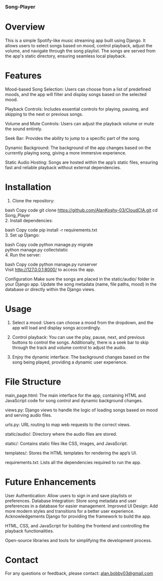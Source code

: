 ### Song-Player
# Overview
This is a simple Spotify-like music streaming app built using Django. It allows users to select songs based on mood, control playback, adjust the volume, and navigate through the song playlist. The songs are served from the app's static directory, ensuring seamless local playback.

# Features
Mood-based Song Selection: Users can choose from a list of predefined moods, and the app will filter and display songs based on the selected mood.

Playback Controls: Includes essential controls for playing, pausing, and skipping to the next or previous songs.

Volume and Mute Controls: Users can adjust the playback volume or mute the sound entirely.

Seek Bar: Provides the ability to jump to a specific part of the song.

Dynamic Background: The background of the app changes based on the currently playing song, giving a more immersive experience.

Static Audio Hosting: Songs are hosted within the app’s static files, ensuring fast and reliable playback without external dependencies.

# Installation
1. Clone the repository:

bash
Copy code
git clone https://github.com/AlanKoshy-03/CloudCIA.git
cd Song_Player  
2. Install dependencies:

bash
Copy code
pip install -r requirements.txt  
3. Set up Django:

bash
Copy code
python manage.py migrate  
python manage.py collectstatic  
4. Run the server:

bash
Copy code
python manage.py runserver  
Visit http://127.0.0.1:8000/ to access the app.

Configuration
Make sure the songs are placed in the static/audio/ folder in your Django app. Update the song metadata (name, file paths, mood) in the database or directly within the Django views.

# Usage
1. Select a mood:
Users can choose a mood from the dropdown, and the app will load and display songs accordingly.

2. Control playback:
You can use the play, pause, next, and previous buttons to control the songs. Additionally, there is a seek bar to skip through the track and volume control to adjust the audio.

3. Enjoy the dynamic interface:
The background changes based on the song being played, providing a dynamic user experience.

# File Structure
main_page.html: The main interface for the app, containing HTML and JavaScript code for song control and dynamic background changes.

views.py: Django views to handle the logic of loading songs based on mood and serving audio files.

urls.py: URL routing to map web requests to the correct views.

static/audio/: Directory where the audio files are stored.

static/: Contains static files like CSS, images, and JavaScript.

templates/: Stores the HTML templates for rendering the app’s UI.

requirements.txt: Lists all the dependencies required to run the app.

# Future Enhancements
User Authentication: Allow users to sign in and save playlists or preferences.
Database Integration: Store song metadata and user preferences in a database for easier management.
Improved UI Design: Add more modern styles and transitions for a better user experience.
Acknowledgements
Django for providing the framework to build the app.

HTML, CSS, and JavaScript for building the frontend and controlling the playback functionalities.

Open-source libraries and tools for simplifying the development process.

# Contact
For any questions or feedback, please contact:
alan.bobby03@gmail.com
